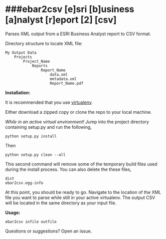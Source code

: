 ###ebar2csv	[e]sri [b]usiness [a]nalyst [r]eport [2] [csv]
=====================
Parses XML output from a ESRI Business Analyst report to CSV format.

Directory structure to locate XML file:
```
My Output Data
	Projects
		Project_Name
			Reports
				Report_Name
					data.xml
					metadata.xml
					Report_Name.pdf
```

**Installation:**

It is recommended that you use [virtualenv](http://virtualenv.readthedocs.org/en/latest/).

Either download a zipped copy or clone the repo to your local machine.

*While in an active virtual environment!* Jump into the project directory containing setup.py and run the following,
```
python setup.py install
```
Then
```
python setup.py clean --all
```
This second command will remove some of the temporary build files used during the install process. You can also delete the these files,
```
dist
ebar2csv.egg-info
```
At this point, you should be ready to go. Navigate to the location of the XML file you want to parse while still in your active virtualenv. The output CSV will be located in the same directory as your input file.

**Usage:**

```
ebar2csv infile outfile
```
Questions or suggestions? Open an issue.
